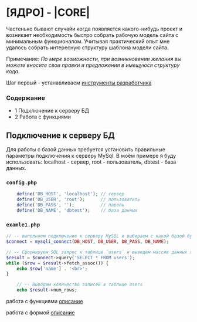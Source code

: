 # [ЯДРО] - |CORE|

Частенько бывают случайи когда появляется какого-нибудь проект и возникает необходимость быстро собрать рабочую модель сайта с минимальным функционалом. Учитывая практический опыт мне удалось собрать интересную структуру шаблона модели сайта. 

Примечание: <i>По мере возможности, при возникновении желания вы можете вносите свои правки и предложения в имещуюся структуру кода. </i>

Шаг первый - устанавливаем [инструменты разработчика][childrentoday]

[childrentoday]: https://github.com/childrentoday/registration/blob/master/install/MyTools.md


### Содержание 
* 1 Подключение к серверу БД
* 2 Работа с функциями

## Подключение к серверу БД

Для работы с базой данных требуется установить правильные параметры подключения к серверу MySql. 
В моём примере я буду использовать: localhost - сервер, root - пользователь, dbtest - база данных.

### `config.php`


```php
    define('DB_HOST', 'localhost'); // сервер
    define('DB_USER', 'root');      // пользователь
    define('DB_PASS', '');          // пароль
    define('DB_NAME', 'dbtest');    // база данных
```

### `examle1.php`

```php
// -- выполняем подключение к серверу MySQL и выбираем с какой базой будем работать
$connect = mysqli_connect(DB_HOST, DB_USER, DB_PASS, DB_NAME);
```

```php
// -- Сформируем SQL запрос к таблице `users` и выведем массив данных хранящися в поле `name` :
$result = $connect->query('SELECT * FROM users');
while ($row = $result->fetch_assoc()) {
	echo $row['name'] . '<br>';
}
```

```php
    // -- Выводим количество записей в таблице users
    echo $result->num_rows;
```

работа с функциями [описание][functioninfo]

[functioninfo]: https://github.com/childrentoday/core/blob//install/MyTools.md


работа с формой [описание][functioninfo]

[forminfo]: https://github.com/childrentoday/core/blob//install/MyTools.md



